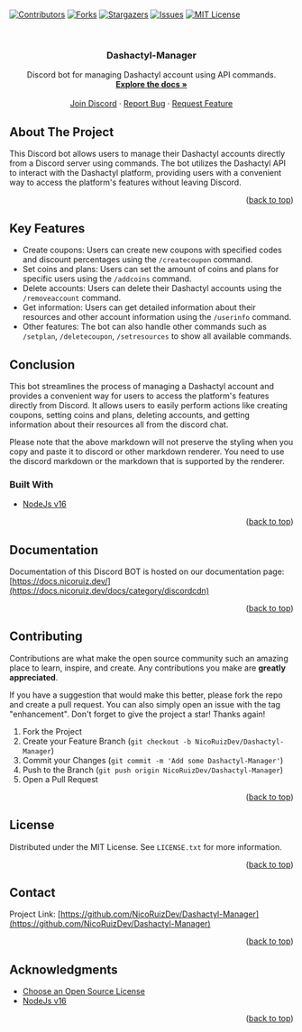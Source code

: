 # <div id="top"></div>
<!--
*** Hi
-->


   
<!-- PROJECT SHIELDS -->
<!--
*** I'm using markdown "reference style" links for readability.
*** Reference links are enclosed in brackets [ ] instead of parentheses ( ).
*** See the bottom of this document for the declaration of the reference variables
*** for contributors-url, forks-url, etc. This is an optional, concise syntax you may use.
*** https://www.markdownguide.org/basic-syntax/#reference-style-links
-->
[![Contributors][contributors-shield]][contributors-url]
[![Forks][forks-shield]][forks-url]
[![Stargazers][stars-shield]][stars-url]
[![Issues][issues-shield]][issues-url]
[![MIT License][license-shield]][license-url]



<!-- PROJECT LOGO -->
<br />
<div align="center">
  
  <h3 align="center">Dashactyl-Manager</h3>

  <p align="center">
    Discord bot for managing Dashactyl account using API commands.
    <br />
    <a href="https://docs.nicoruiz.dev/"><strong>Explore the docs »</strong></a>
    <br />
    <br />
    <a href="https://discord.gg/JRVPjPe3d8">Join Discord</a>
    ·
    <a href="https://github.com/NicoRuizDev/Dashactyl-Manager/issues">Report Bug</a>
    ·
    <a href="https://github.com/NicoRuizDev/Dashactyl-Manager/issues">Request Feature</a>
  </p>
</div>


<!-- ABOUT THE PROJECT -->
## About The Project

This Discord bot allows users to manage their Dashactyl accounts directly from a Discord server using commands. The bot utilizes the Dashactyl API to interact with the Dashactyl platform, providing users with a convenient way to access the platform's features without leaving Discord.

<p align="right">(<a href="#top">back to top</a>)</p>

## Key Features

-   Create coupons: Users can create new coupons with specified codes and discount percentages using the `/createcoupon` command.
-   Set coins and plans: Users can set the amount of coins and plans for specific users using the `/addcoins` command.
-   Delete accounts: Users can delete their Dashactyl accounts using the `/removeaccount` command.
-   Get information: Users can get detailed information about their resources and other account information using the `/userinfo` command.
-   Other features: The bot can also handle other commands such as `/setplan`, `/deletecoupon`, `/setresources` to show all available commands.

## Conclusion

This bot streamlines the process of managing a Dashactyl account and provides a convenient way for users to access the platform's features directly from Discord. It allows users to easily perform actions like creating coupons, setting coins and plans, deleting accounts, and getting information about their resources all from the discord chat.

Please note that the above markdown will not preserve the styling when you copy and paste it to discord or other markdown renderer. You need to use the discord markdown or the markdown that is supported by the renderer.

### Built With

* [NodeJs v16](https://nodejs.org)

<p align="right">(<a href="#top">back to top</a>)</p>



<!-- DOCUMENTATION -->
## Documentation

Documentation of this Discord BOT is hosted on our documentation page: [https://docs.nicoruiz.dev/](https://docs.nicoruiz.dev/docs/category/discordcdn)


<p align="right">(<a href="#top">back to top</a>)</p>



<!-- CONTRIBUTING -->
## Contributing

Contributions are what make the open source community such an amazing place to learn, inspire, and create. Any contributions you make are **greatly appreciated**.

If you have a suggestion that would make this better, please fork the repo and create a pull request. You can also simply open an issue with the tag "enhancement".
Don't forget to give the project a star! Thanks again!

1. Fork the Project
2. Create your Feature Branch (`git checkout -b NicoRuizDev/Dashactyl-Manager`)
3. Commit your Changes (`git commit -m 'Add some Dashactyl-Manager'`)
4. Push to the Branch (`git push origin NicoRuizDev/Dashactyl-Manager`)
5. Open a Pull Request

<p align="right">(<a href="#top">back to top</a>)</p>



<!-- LICENSE -->
## License

Distributed under the MIT License. See `LICENSE.txt` for more information.

<p align="right">(<a href="#top">back to top</a>)</p>



<!-- CONTACT -->
## Contact

Project Link: [https://github.com/NicoRuizDev/Dashactyl-Manager](https://github.com/NicoRuizDev/Dashactyl-Manager)

<p align="right">(<a href="#top">back to top</a>)</p>



<!-- ACKNOWLEDGMENTS -->
## Acknowledgments

* [Choose an Open Source License](https://choosealicense.com)
* [NodeJs v16](https://nodejs.org)


<p align="right">(<a href="#top">back to top</a>)</p>



<!-- MARKDOWN LINKS & IMAGES -->
<!-- https://www.markdownguide.org/basic-syntax/#reference-style-links -->
[contributors-shield]: https://img.shields.io/github/contributors/NicoRuizDev/Dashactyl-Manager.svg?style=for-the-badge
[contributors-url]: https://github.com/NicoRuizDev/Dashactyl-Manager/graphs/contributors
[forks-shield]: https://img.shields.io/github/forks/NicoRuizDev/Dashactyl-Manager.svg?style=for-the-badge
[forks-url]: https://github.com/NicoRuizDev/Dashactyl-Manager/network/members
[stars-shield]: https://img.shields.io/github/stars/NicoRuizDev/Dashactyl-Manager.svg?style=for-the-badge
[stars-url]: https://github.com/NicoRuizDev/Dashactyl-Manager/stargazers
[issues-shield]: https://img.shields.io/github/issues/NicoRuizDev/Dashactyl-Manager.svg?style=for-the-badge
[issues-url]: https://github.com/NicoRuizDev/Dashactyl-Manager/issues
[license-shield]: https://img.shields.io/github/license/NicoRuizDev/Dashactyl-Manager.svg?style=for-the-badge
[license-url]: https://github.com/NicoRuizDev/Dashactyl-Manager/blob/master/LICENSE.txt
[product-screenshot]: images/screenshot.png
